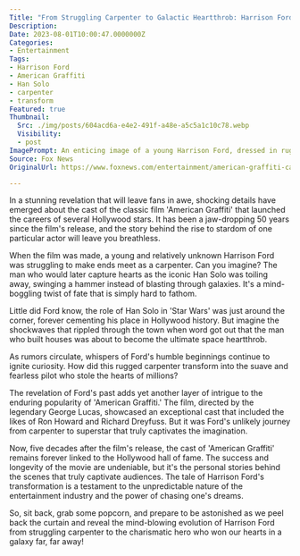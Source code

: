 ```yaml
---
Title: "From Struggling Carpenter to Galactic Heartthrob: Harrison Ford's Shocking Journey to Fame Revealed!"
Description: 
Date: 2023-08-01T10:00:47.0000000Z
Categories:
- Entertainment
Tags:
- Harrison Ford
- American Graffiti
- Han Solo
- carpenter
- transform
Featured: true
Thumbnail:
  Src: ./img/posts/604acd6a-e4e2-491f-a48e-a5c5a1c10c78.webp
  Visibility:
  - post
ImagePrompt: An enticing image of a young Harrison Ford, dressed in rugged carpenter attire, juxtaposed with an iconic image of Han Solo in all his intergalactic glory.
Source: Fox News
OriginalUrl: https://www.foxnews.com/entertainment/american-graffiti-cast-50-years-film-launched-harrison-ford-struggling-carpenter-han-solo

---
```

In a stunning revelation that will leave fans in awe, shocking details have emerged about the cast of the classic film 'American Graffiti' that launched the careers of several Hollywood stars. It has been a jaw-dropping 50 years since the film's release, and the story behind the rise to stardom of one particular actor will leave you breathless.

When the film was made, a young and relatively unknown Harrison Ford was struggling to make ends meet as a carpenter. Can you imagine? The man who would later capture hearts as the iconic Han Solo was toiling away, swinging a hammer instead of blasting through galaxies. It's a mind-boggling twist of fate that is simply hard to fathom.

Little did Ford know, the role of Han Solo in 'Star Wars' was just around the corner, forever cementing his place in Hollywood history. But imagine the shockwaves that rippled through the town when word got out that the man who built houses was about to become the ultimate space heartthrob.

As rumors circulate, whispers of Ford's humble beginnings continue to ignite curiosity. How did this rugged carpenter transform into the suave and fearless pilot who stole the hearts of millions?

The revelation of Ford's past adds yet another layer of intrigue to the enduring popularity of 'American Graffiti.' The film, directed by the legendary George Lucas, showcased an exceptional cast that included the likes of Ron Howard and Richard Dreyfuss. But it was Ford's unlikely journey from carpenter to superstar that truly captivates the imagination.

Now, five decades after the film's release, the cast of 'American Graffiti' remains forever linked to the Hollywood hall of fame. The success and longevity of the movie are undeniable, but it's the personal stories behind the scenes that truly captivate audiences. The tale of Harrison Ford's transformation is a testament to the unpredictable nature of the entertainment industry and the power of chasing one's dreams.

So, sit back, grab some popcorn, and prepare to be astonished as we peel back the curtain and reveal the mind-blowing evolution of Harrison Ford from struggling carpenter to the charismatic hero who won our hearts in a galaxy far, far away!